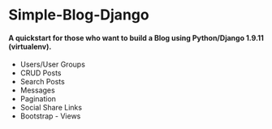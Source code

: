 # Simple-Blog-Django
#### A quickstart for those who want to build a Blog using Python/Django 1.9.11 (virtualenv).

- Users/User Groups
- CRUD Posts
- Search Posts
- Messages
- Pagination
- Social Share Links
- Bootstrap - Views